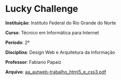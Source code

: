 # Lucky Challenge
**Instituição**: Instituto Federal do Rio Grande do Norte

**Curso**: Técnico em Informática para Internet

**Período**: 2º

**Disciplina**: Design Web e Arquitetura da Informação

**Professor**: Fabiano Papaiz

**Arquivo**: [aa_autweb-trabalho_html5_e_css3.pdf](http://diatinf.ifrn.edu.br/antigo/lib/exe/fetch.php?media=corpodocente:papaiz:aa_autweb-trabalho_html5_e_css3.pdf)
